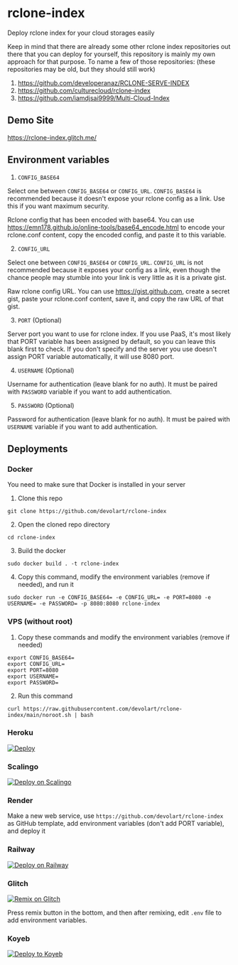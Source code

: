 # rclone-index
Deploy rclone index for your cloud storages easily

Keep in mind that there are already some other rclone index repositories out there that you can deploy for yourself, this repository is mainly my own approach for that purpose. To name a few of those repositories: (these repositories may be old, but they should still work)

1. https://github.com/developeranaz/RCLONE-SERVE-INDEX
2. https://github.com/culturecloud/rclone-index
3. https://github.com/iamdjsai9999/Multi-Cloud-Index

## Demo Site
https://rclone-index.glitch.me/

## Environment variables
1. `CONFIG_BASE64`

Select one between `CONFIG_BASE64` or `CONFIG_URL`. `CONFIG_BASE64` is recommended because it doesn't expose your rclone config as a link. Use this if you want maximum security.

Rclone config that has been encoded with base64. You can use https://emn178.github.io/online-tools/base64_encode.html to encode your rclone.conf content, copy the encoded config, and paste it to this variable.

2. `CONFIG_URL`

Select one between `CONFIG_BASE64` or `CONFIG_URL`. `CONFIG_URL` is not recommended because it exposes your config as a link, even though the chance people may stumble into your link is very little as it is a private gist.

Raw rclone config URL. You can use https://gist.github.com, create a secret gist, paste your rclone.conf content, save it, and copy the raw URL of that gist.

3. `PORT` (Optional)

Server port you want to use for rclone index. If you use PaaS, it's most likely that PORT variable has been assigned by default, so you can leave this blank first to check. If you don't specify and the server you use doesn't assign PORT variable automatically, it will use 8080 port.

4. `USERNAME` (Optional)

Username for authentication (leave blank for no auth). It must be paired with `PASSWORD` variable if you want to add authentication.

5. `PASSWORD` (Optional)

Password for authentication (leave blank for no auth). It must be paired with `USERNAME` variable if you want to add authentication.

## Deployments
### Docker
You need to make sure that Docker is installed in your server
1. Clone this repo
```
git clone https://github.com/devolart/rclone-index
```
2. Open the cloned repo directory
```
cd rclone-index
```
3. Build the docker
```
sudo docker build . -t rclone-index
```
4. Copy this command, modify the environment variables (remove if needed), and run it
```
sudo docker run -e CONFIG_BASE64= -e CONFIG_URL= -e PORT=8080 -e USERNAME= -e PASSWORD= -p 8080:8080 rclone-index
```
### VPS (without root)
1. Copy these commands and modify the environment variables (remove if needed)
```
export CONFIG_BASE64=
export CONFIG_URL=
export PORT=8080
export USERNAME=
export PASSWORD=
```
2. Run this command
```
curl https://raw.githubusercontent.com/devolart/rclone-index/main/noroot.sh | bash
```
### Heroku
[![Deploy](https://www.herokucdn.com/deploy/button.svg)](https://heroku.com/deploy?template=https://github.com/devolart/rclone-index)

### Scalingo
[![Deploy on Scalingo](https://cdn.scalingo.com/deploy/button.svg)](https://dashboard.scalingo.com/create/app?source=https://github.com/devolart/rclone-index#main)

### Render
Make a new web service, use `https://github.com/devolart/rclone-index` as GitHub template, add environment variables (don't add PORT variable), and deploy it

### Railway
[![Deploy on Railway](https://railway.app/button.svg)](https://railway.app/template/dEP4Kk)

### Glitch
[![Remix on Glitch](https://cdn.glitch.com/2703baf2-b643-4da7-ab91-7ee2a2d00b5b%2Fremix-button-v2.svg)](https://glitch.com/~rclone-index)

Press remix button in the bottom, and then after remixing, edit `.env` file to add environment variables.

### Koyeb
[![Deploy to Koyeb](https://www.koyeb.com/static/images/deploy/button.svg)](https://app.koyeb.com/deploy?type=git&repository=github.com/devolart/rclone-index&branch=main&name=rclone-index)
